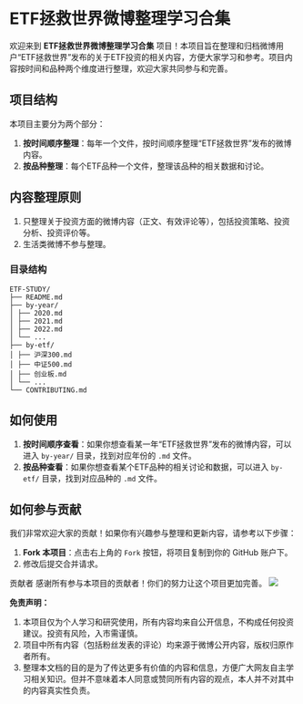 # ETF拯救世界微博整理学习合集

欢迎来到 **ETF拯救世界微博整理学习合集** 项目！本项目旨在整理和归档微博用户“ETF拯救世界”发布的关于ETF投资的相关内容，方便大家学习和参考。项目内容按时间和品种两个维度进行整理，欢迎大家共同参与和完善。

## 项目结构

本项目主要分为两个部分：

1. **按时间顺序整理**：每年一个文件，按时间顺序整理“ETF拯救世界”发布的微博内容。
2. **按品种整理**：每个ETF品种一个文件，整理该品种的相关数据和讨论。

## 内容整理原则

1. 只整理关于投资方面的微博内容（正文、有效评论等），包括投资策略、投资分析、投资评价等。
2. 生活类微博不参与整理。


### 目录结构
```
ETF-STUDY/
├── README.md
├── by-year/
│ ├── 2020.md
│ ├── 2021.md
│ ├── 2022.md
│ └── ...
├── by-etf/
│ ├── 沪深300.md
│ ├── 中证500.md
│ ├── 创业板.md
│ └── ...
└── CONTRIBUTING.md
```

## 如何使用

1. **按时间顺序查看**：如果你想查看某一年“ETF拯救世界”发布的微博内容，可以进入 `by-year/` 目录，找到对应年份的 `.md` 文件。
2. **按品种查看**：如果你想查看某个ETF品种的相关讨论和数据，可以进入 `by-etf/` 目录，找到对应品种的 `.md` 文件。

## 如何参与贡献

我们非常欢迎大家的贡献！如果你有兴趣参与整理和更新内容，请参考以下步骤：

1. **Fork 本项目**：点击右上角的 `Fork` 按钮，将项目复制到你的 GitHub 账户下。
2. 修改后提交合并请求。


贡献者
感谢所有参与本项目的贡献者！你们的努力让这个项目更加完善。
<a href="https://github.com/你的用户名/ETF-Saving-World/graphs/contributors"> <img src="https://contrib.rocks/image?repo=你的用户名/ETF-Saving-World" /> </a>

**免责声明：**

1. 本项目仅为个人学习和研究使用，所有内容均来自公开信息，不构成任何投资建议。投资有风险，入市需谨慎。
2. 项目中所有内容（包括粉丝发表的评论）均来源于微博公开内容，版权归原作者所有。
3. 整理本文档的目的是为了传达更多有价值的内容和信息，方便广大网友自主学习相关知识。但并不意味着本人同意或赞同所有内容的观点，本人并不对其中的内容真实性负责。
